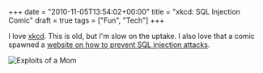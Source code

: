 +++
date = "2010-11-05T13:54:02+00:00"
title = "xkcd: SQL Injection Comic"
draft = true
tags = ["Fun", "Tech"]
+++

I love [xkcd](http://xkcd.com/327/). This is old, but I'm slow on the uptake. I also love that a comic spawned a [website on how to prevent SQL injection attacks](http://bobby-tables.com/). 

![Exploits of a Mom](/images/2010-11-05-exploits_of_a_mom.png)